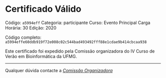 # Certificado Válido

Código: `a5994eff`
Categoria: participante
Curso: Evento Principal
Carga Horária: 30
Edição: 2020


Código completo: `a5994effe60ddb919f72e008c02c544bad493492fff88e1cdae9b414cbcaa938`


Este certificado foi expedido pela Comissão organizadora do IV Curso de Verão em Bioinformática da UFMG.

----

Qualquer dúvida contacte a [_Comissão Organizadora_](<mailto:cursobioinfoufmg@gmail.com$subject=[Certificados]>)

